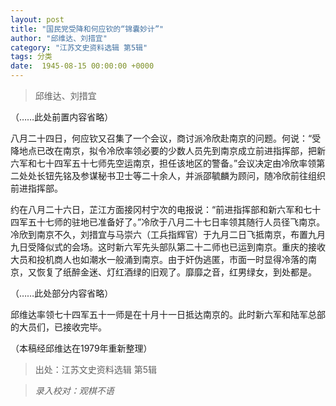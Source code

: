 ```yaml
---
layout: post
title: "国民党受降和何应钦的“锦囊妙计”"
author: "邱维达、刘措宜"
category: "江苏文史资料选辑 第5辑"
tags: 分类
date:  1945-08-15 00:00:00 +0000
---
```

> 邱维达、刘措宜

（……此处前置内容省略）

八月二十四日，何应钦又召集了一个会议，商讨派冷欣赴南京的问题。何说：“受降地点已改在南京，拟令冷欣率领必要的少数人员先到南京成立前进指挥部，把新六军和七十四军五十七师先空运南京，担任该地区的警备。”会议决定由冷欣率领第二处处长钮先铭及参谋秘书卫士等二十余人，并派邵毓麟为顾问，随冷欣前往组织前进指挥部。

约在八月二十六日，芷江方面接冈村宁次的电报说：“前进指挥部和新六军和七十四军五十七师的驻地已准备好了。”冷欣于八月二十七日率领其随行人员径飞南京。冷欣到南京不久，刘措宜与马崇六（工兵指辉官）于九月二日飞抵南京，布置九月九日受降似式的会场。这时新六军先头部队第二十二师也已运到南京。重庆的接收大员和投机商人也如潮水一般涌到南京。由于奸伪逃匿，市面一时显得冷落的南京，又恢复了纸醉金迷、灯红酒绿的旧观了。靡靡之音，红男绿女，到处都是。

（……此处部分内容省略）

邱维达率领七十四军五十一师是在十月十一日抵达南京的。此时新六军和陆军总部的大员们，已接收完毕。

（本稿经邱维达在1979年重新整理）

> 出处：江苏文史资料选辑 第5辑

> *录入校对：观棋不语*